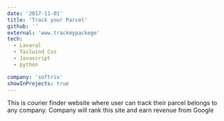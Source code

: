 ```yaml
---
date: '2017-11-01'
title: 'Track your Parcel'
github: ''
external: 'www.trackmypackege'
tech:
  - Lavaral
  - Tailwind Css
  - Javascript
  - python

company: 'softrix'
showInProjects: true
---
```


This is courier finder website where user can track their parcel belongs to any company. Company will rank this site and earn revenue from Google
